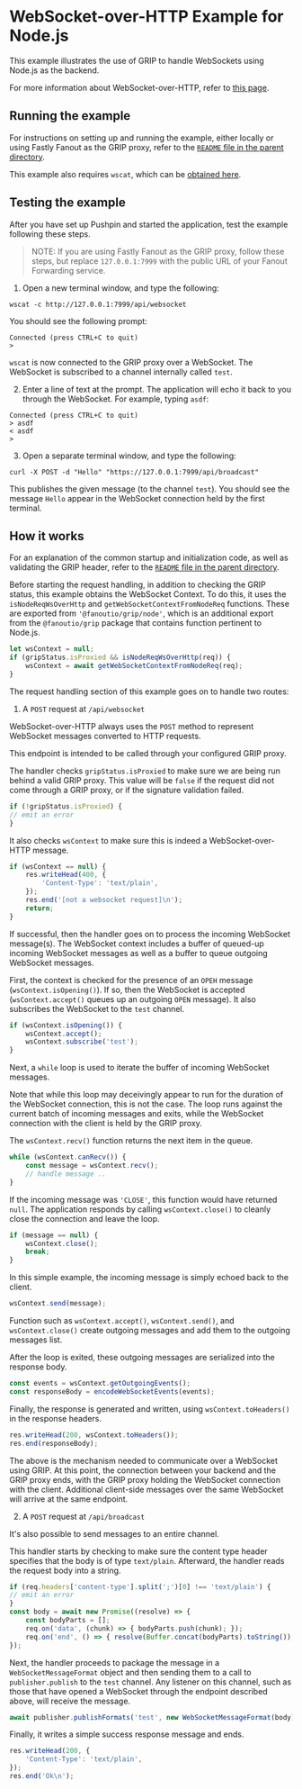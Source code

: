 # WebSocket-over-HTTP Example for Node.js

This example illustrates the use of GRIP to handle WebSockets
using Node.js as the backend.

For more information about WebSocket-over-HTTP, refer to
[this page](https://pushpin.org/docs/protocols/websocket-over-http/).

## Running the example

For instructions on setting up and running the example, either locally or using
Fastly Fanout as the GRIP proxy, refer to the [`README` file in the parent directory](../).

This example also requires `wscat`, which can be [obtained here](https://github.com/websockets/wscat).

## Testing the example

After you have set up Pushpin and started the application, test the example
following these steps.

> NOTE: If you are using Fastly Fanout as the GRIP proxy, follow these steps, but
replace `127.0.0.1:7999` with the public URL of your Fanout Forwarding service.

1. Open a new terminal window, and type the following:

```
wscat -c http://127.0.0.1:7999/api/websocket
```

You should see the following prompt: 
```
Connected (press CTRL+C to quit)
> 
```

`wscat` is now connected to the GRIP proxy over a WebSocket. The WebSocket is subscribed to
a channel internally called `test`.

2. Enter a line of text at the prompt. The application will echo it back to you through
the WebSocket. For example, typing `asdf`:

```
Connected (press CTRL+C to quit)
> asdf
< asdf
>
```

3. Open a separate terminal window, and type the following:

```
curl -X POST -d "Hello" "https://127.0.0.1:7999/api/broadcast"
```

This publishes the given message (to the channel `test`).  You should see the message `Hello`
appear in the WebSocket connection held by the first terminal. 

## How it works

For an explanation of the common startup and initialization code, as well as
validating the GRIP header, refer to the [`README` file in the parent
directory](../README.md#description-of-common-code-between-the-examples).

Before starting the request handling, in addition to checking the GRIP status,
this example obtains the WebSocket Context. To do this, it uses the
`isNodeReqWsOverHttp` and `getWebSocketContextFromNodeReq` functions. These
are exported from `'@fanoutio/grip/node'`, which is an additional export from
the `@fanoutio/grip` package that contains function pertinent to Node.js.

```javascript
let wsContext = null;
if (gripStatus.isProxied && isNodeReqWsOverHttp(req)) {
    wsContext = await getWebSocketContextFromNodeReq(req);
}
```

The request handling section of this example goes on to handle two routes:

1. A `POST` request at `/api/websocket`

WebSocket-over-HTTP always uses the `POST` method to represent WebSocket messages
converted to HTTP requests.

This endpoint is intended to be called through your configured GRIP proxy.

The handler checks `gripStatus.isProxied` to make sure we are being run behind a valid
GRIP proxy. This value will be `false` if the request did not come through a GRIP proxy,
or if the signature validation failed.

```javascript
if (!gripStatus.isProxied) {
// emit an error
}
```

It also checks `wsContext` to make sure this is indeed a WebSocket-over-HTTP message.

```javascript
if (wsContext == null) {
    res.writeHead(400, {
        'Content-Type': 'text/plain',
    });
    res.end('[not a websocket request]\n');
    return;
}
```

If successful, then the handler goes on to process the incoming WebSocket message(s).
The WebSocket context includes a buffer of queued-up incoming WebSocket messages
as well as a buffer to queue outgoing WebSocket messages.

First, the context is checked for the presence of an `OPEH` message (`wsContext.isOpening()`).
If so, then the WebSocket is accepted (`wsContext.accept()` queues up an outgoing `OPEN` message).
It also subscribes the WebSocket to the `test` channel.

```javascript
if (wsContext.isOpening()) {
    wsContext.accept();
    wsContext.subscribe('test');
}
```

Next, a `while` loop is used to iterate the buffer of incoming WebSocket messages.

Note that while this loop may deceivingly appear to run for the duration of the WebSocket
connection, this is not the case. The loop runs against the current batch of incoming
messages and exits, while the WebSocket connection with the client is held by the GRIP proxy.

The `wsContext.recv()` function returns the next item in the queue.

```javascript
while (wsContext.canRecv()) {
    const message = wsContext.recv();
    // handle message ..
}
```

If the incoming message was `'CLOSE'`, this function would have returned `null`.
The application responds by calling `wsContext.close()` to cleanly close the
connection and leave the loop.

```javascript
if (message == null) {
    wsContext.close();
    break;
}
```

In this simple example, the incoming message is simply echoed back to the client.
```javascript
wsContext.send(message);
```

Function such as `wsContext.accept()`, `wsContext.send()`, and `wsContext.close()`
create outgoing messages and add them to the outgoing messages list. 

After the loop is exited, these outgoing messages are serialized into the response body.

```javascript
const events = wsContext.getOutgoingEvents();
const responseBody = encodeWebSocketEvents(events);
```

Finally, the response is generated and written, using `wsContext.toHeaders()` in the
response headers.

```javascript
res.writeHead(200, wsContext.toHeaders());
res.end(responseBody);
```

The above is the mechanism needed to communicate over a WebSocket using GRIP. At this point,
the connection between your backend and the GRIP proxy ends, with the GRIP proxy holding the
WebSocket connection with the client. Additional client-side messages over the same WebSocket
will arrive at the same endpoint.

2. A `POST` request at `/api/broadcast`

It's also possible to send messages to an entire channel.

This handler starts by checking to make sure the content type header specifies that
the body is of type `text/plain`. Afterward, the handler reads the request body into
a string.

```javascript
if (req.headers['content-type'].split(';')[0] !== 'text/plain') {
// emit an error
}
const body = await new Promise((resolve) => {
    const bodyParts = [];
    req.on('data', (chunk) => { bodyParts.push(chunk); });
    req.on('end', () => { resolve(Buffer.concat(bodyParts).toString()); });
});
```

Next, the handler proceeds to package the message in a `WebSocketMessageFormat` object
and then sending them to a call to `publisher.publish` to the `test` channel. Any
listener on this channel, such as those that have opened a WebSocket through the
endpoint described above, will receive the message.

```javascript
await publisher.publishFormats('test', new WebSocketMessageFormat(body));
```

Finally, it writes a simple success response message and ends.

```javascript
res.writeHead(200, {
    'Content-Type': 'text/plain',
});
res.end('Ok\n');
```

